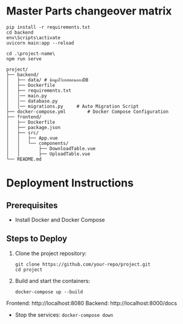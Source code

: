 # Master Parts changeover matrix
 


```
pip install -r requirements.txt
cd backend
env\Scripts\activate
uvicorn main:app --reload
```


```
cd .\project-name\
npm run serve
```

```
project/
├── backend/
│   ├── data/ # ข้อมูลไว้เทสตอนลองDB
│   ├── Dockerfile
│   ├── requirements.txt
│   │── main.py           
│   │── database.py       
│   │── migrations.py     # Auto Migration Script
├── docker-compose.yml        # Docker Compose Configuration
├── frontend/
│   ├── Dockerfile
│   ├── package.json          
│   ├── src/
│   │   ├── App.vue           
│   │   └── components/       
│   │       ├── DownloadTable.vue  
│   │       ├── UploadTable.vue 
└── README.md                
```



# Deployment Instructions

## Prerequisites
- Install Docker and Docker Compose

## Steps to Deploy
1. Clone the project repository:
   ```
   git clone https://github.com/your-repo/project.git
   cd project
   ```

2. Build and start the containers:

   ```docker-compose up --build```

Frontend: http://localhost:8080
Backend: http://localhost:8000/docs

- Stop the services:
```docker-compose down```

